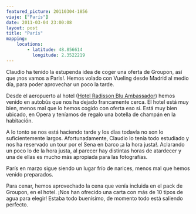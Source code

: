 ```yaml
---
featured_picture: 20110304-1856
viaje: ["París"]
date: 2011-03-04 23:00:08
layout: post
title: "París"
mapping:
	locations:
		- latitude: 48.856614
		  longitude: 2.3522219
---
```

Claudio ha tenido la estupenda idea de coger una oferta de Groupon, así que ¡nos vamos a Paris!. Hemos volado con Vueling desde Madrid al medio día, para poder aprovechar un poco la tarde.

Desde el aeropuerto al hotel (<a href="https://www.marriott.com/hotels/travel/paroa-paris-marriott-opera-ambassador-hotel/">Hotel Radisson Blu Ambassador</a>) hemos venido en autobús que nos ha dejado francamente cerca. El hotel está muy bien, menos mal que lo hemos cogido con oferta eso sí. Está muy bien ubicado, en Opera y teníamos de regalo una botella de champán en la habitación.

A lo tonto se nos está haciendo tarde y los días todavía no son lo suficientemente largos. Afortunadamente, Claudio lo tenía todo estudiado y nos ha reservado un tour por el Sena en barco ¡a la hora justa!. Aclarando un poco lo de la hora justa, al parecer hay distintas horas de atardecer y una de ellas es mucho más apropiada para las fotografías.

París en marzo sigue siendo un lugar frío de narices, menos mal que hemos venido preparados.


Para cenar, hemos aprovechado la cena que venía incluida en el pack de Groupon, en el hotel. ¡Nos han ofrecido una carta con más de 10 tipos de agua para elegir! Estaba todo buenísimo, de momento todo está saliendo perfecto.
